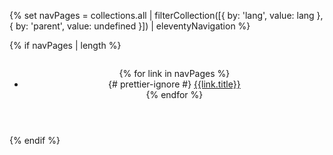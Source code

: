 {% set navPages = collections.all | filterCollection([{ by: 'lang', value:
lang }, { by: 'parent', value: undefined }]) | eleventyNavigation %}

{% if navPages | length %}

<header>
<a href="/">
<img src="/_images/logo-AE-new-blue.svg" alt="" loading="eager" class="nav-logo" />
</a>
<nav>
<!-- Main pages navigation -->
<ul role="list" id="main-nav">
    {% for link in navPages %}
    <li>
    {# prettier-ignore #}
    <a
        href="{{link.url}}"
        hreflang="{{link.lang}}"
        {% if link.url == page.url %}aria-current="page"{% endif %}
        >{{link.title}}</a
    >
    </li>
    {% endfor %}
</ul>
</nav>

</header>
{% endif %}
